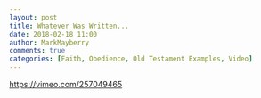 ```yaml
---
layout: post
title: Whatever Was Written...
date: 2018-02-18 11:00
author: MarkMayberry
comments: true
categories: [Faith, Obedience, Old Testament Examples, Video]
---
```

https://vimeo.com/257049465
